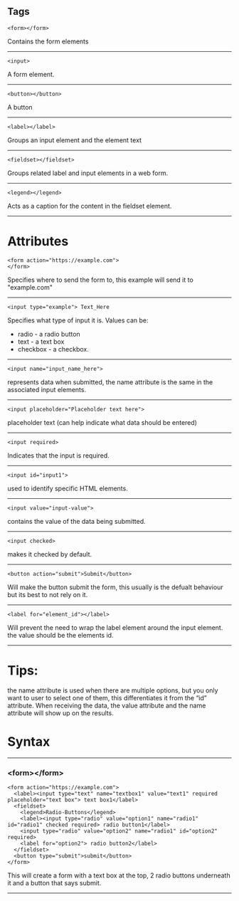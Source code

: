## Tags

```
<form></form>
```
Contains the form elements

-----
```
<input>
```
A form element.

-----
```
<button></button>
```
A button

----
```
<label></label>
```
Groups an input element and the element text

----

```
<fieldset></fieldset>
```
Groups related label and input elements in a web form.

----
```
<legend></legend>
```
Acts as a caption for the content in the fieldset element.

----

# Attributes

```
<form action="https://example.com">
</form>
```
Specifies where to send the form to, this example will send it to "example.com"

----
```
<input type="example"> Text_Here
```
Specifies what type of input it is.
Values can be:
* radio - a radio button
* text - a text box
* checkbox - a checkbox.

----
```
<input name="input_name_here">
```
represents data when submitted, the name attribute is the same in the associated input elements.

----
```
<input placeholder="Placeholder text here">
```
placeholder text (can help indicate what data should be entered)

----
```
<input required>
```
Indicates that the input is required.

----
```
<input id="input1">
```
used to identify specific HTML elements.

----
```
<input value="input-value">
```
contains the value of the data being submitted.

----
```
<input checked>
```
makes it checked by default.

----
```
<button action="submit">Submit</button>
```
Will make the button submit the form, this usually is the defualt behaviour but its best to not rely on it.

-------
```
<label for="element_id"></label>
```
Will prevent the need to wrap the label element around the input element. the value should be the elements id.

------
# Tips:
the name attribute is used when there are multiple options, but you only want to user to select one of them, this differentiates it from the “id” attribute.
When receiving the data, the value attribute and the name attribute will show up on the results.

# Syntax
------
### \<form>\</form>
```
<form action="https://example.com">
  <label><input type="text" name="textbox1" value="text1" required placeholder="text box"> text box1</label>
  <fieldset>
    <legend>Radio-Buttons</legend>
    <label><input type="radio" value="option1" name="radio1" id="radio1" checked required> radio button1</label>
    <input type="radio" value="option2" name="radio1" id="option2" required>
    <label for="option2"> radio button2</label>
  </fieldset>
  <button type="submit">submit</button>
</form>
```
This will create a form with a text box at the top, 2 radio buttons underneath it and a button that says submit.

-----
